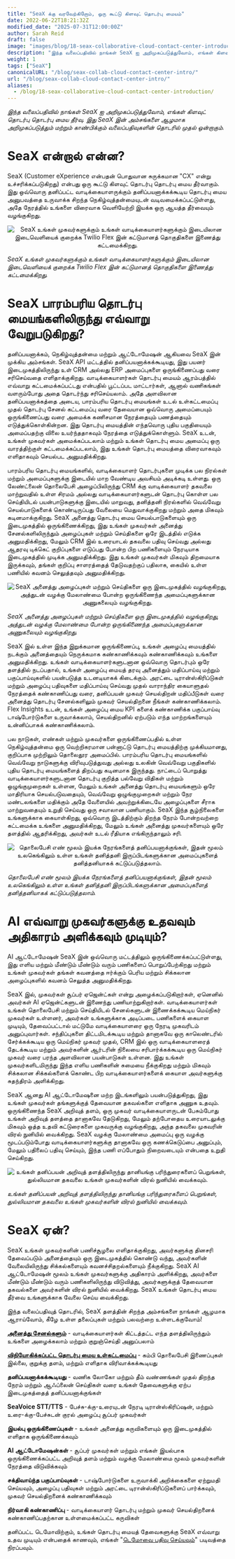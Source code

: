 ```yaml
---
title: "SeaX க்கு வரவேற்கிறோம், ஒரு கூட்டு கிளவுட் தொடர்பு மையம்"
date: 2022-06-22T18:21:32Z
modified_date: "2025-07-31T12:00:00Z"
author: Sarah Reid
draft: false
image: "images/blog/18-seax-collaborative-cloud-contact-center-introduction/SeaX_future.png"
description: "இந்த வலைப்பதிவில் நாங்கள் SeaX ஐ அறிமுகப்படுத்துவோம், எங்கள் கிளவுட் தொடர்பு தொடர்பு மைய தீர்வு. இது SeaX இன் அம்சங்களை ஆழமாக அறிமுகப்படுத்தும் மற்றும் காண்பிக்கும் வலைப்பதிவுகளின் தொடரில் முதல் ஒன்றாகும்."
weight: 1
tags: ["SeaX"]
canonicalURL: "/blog/seax-collab-cloud-contact-center-intro/"
url: "/blog/seax-collab-cloud-contact-center-intro/"
aliases: 
  - /blog/18-seax-collaborative-cloud-contact-center-introduction/
---
```


*இந்த வலைப்பதிவில் நாங்கள் SeaX ஐ அறிமுகப்படுத்துவோம், எங்கள் கிளவுட் தொடர்பு தொடர்பு மைய தீர்வு. இது SeaX இன் அம்சங்களை ஆழமாக அறிமுகப்படுத்தும் மற்றும் காண்பிக்கும் வலைப்பதிவுகளின் தொடரில் முதல் ஒன்றாகும்.*

# SeaX என்றால் என்ன?

SeaX (Customer eXperience என்பதன் பொதுவான சுருக்கமான "CX" என்று உச்சரிக்கப்படுகிறது) என்பது ஒரு கூட்டு கிளவுட் தொடர்பு தொடர்பு மைய தீர்வாகும். இது ஒவ்வொரு தனிப்பட்ட வாடிக்கையாளருக்கும் தனிப்பயனாக்கக்கூடிய தொடர்பு மைய அனுபவத்தை உருவாக்க சிறந்த நெகிழ்வுத்தன்மையுடன் வடிவமைக்கப்பட்டுள்ளது, அதே நேரத்தில் உங்களை விரைவாக வெளியேற்றி இயக்க ஒரு ஆயத்த தீர்வையும் வழங்குகிறது.

<center>
<img src="/images/blog/18-seax-collaborative-cloud-contact-center-introduction/seax-vs-flex.gif" alt="SeaX உங்கள் முகவர்களுக்கும் உங்கள் வாடிக்கையாளர்களுக்கும் இடையிலான இடைவெளியைக் குறைக்க Twilio Flex இன் கட்டுமானத் தொகுதிகளை இணைத்து கட்டமைக்கிறது.">
</center>

*SeaX உங்கள் முகவர்களுக்கும் உங்கள் வாடிக்கையாளர்களுக்கும் இடையிலான இடைவெளியைக் குறைக்க Twilio Flex இன் கட்டுமானத் தொகுதிகளை இணைத்து கட்டமைக்கிறது.*

# SeaX பாரம்பரிய தொடர்பு மையங்களிலிருந்து எவ்வாறு வேறுபடுகிறது?

தனிப்பயனாக்கம், நெகிழ்வுத்தன்மை மற்றும் ஆட்டோமேஷன் ஆகியவை SeaX இன் முக்கிய அம்சங்கள். SeaX API மட்டத்தில் தனிப்பயனாக்கக்கூடியது, இது பயனர் இடைமுகத்திலிருந்து உள் CRM அல்லது ERP அமைப்புகளை ஒருங்கிணைப்பது வரை சரிசெய்வதை எளிதாக்குகிறது. வாடிக்கையாளர்கள் தொடர்பு மையம் ஆரம்பத்தில் எவ்வாறு கட்டமைக்கப்பட்டது என்பதில் பூட்டப்பட மாட்டார்கள், ஆனால் வணிகங்கள் வளரும்போது அதை தொடர்ந்து சரிசெய்யலாம். அதே அளவிலான தனிப்பயனாக்கத்தை அடைய, பாரம்பரிய தொடர்பு மையங்கள் உடல் உள்கட்டமைப்பு முதல் தொடர்பு சேனல் கட்டமைப்பு வரை தேவையான ஒவ்வொரு அமைப்பையும் ஒருங்கிணைப்பது வரை அமைக்க கணிசமான நேரத்தையும் பணத்தையும் எடுத்துக்கொள்கின்றன. இது தொடர்பு மையத்தின் எந்தவொரு புதிய பகுதியையும் அமைப்பதற்கு விலை உயர்ந்ததாகவும் நேரத்தை எடுத்துக்கொள்ளும். SeaX உடன், உங்கள் முகவர்கள் அமைக்கப்படலாம் மற்றும் உங்கள் தொடர்பு மைய அமைப்பு ஒரு வாரத்திற்குள் கட்டமைக்கப்படலாம், இது உங்கள் தொடர்பு மையத்தை விரைவாகவும் எளிதாகவும் செயல்பட அனுமதிக்கிறது.

பாரம்பரிய தொடர்பு மையங்களில், வாடிக்கையாளர் தொடர்புகளை முடிக்க பல நிரல்கள் மற்றும் அமைப்புகளுக்கு இடையில் மாற வேண்டிய அவசியம் அடிக்கடி உள்ளது. ஒரு லேண்ட்லைன் தொலைபேசி அழைப்பிலிருந்து CRM க்கு வாடிக்கையாளர் தகவலை மாற்றுவதில் உள்ள சிரமம் அல்லது வாடிக்கையாளர்களுடன் தொடர்பு கொள்ள பல செய்தியிடல் பயன்பாடுகளுக்கு இடையில் மாறுவது, தனித்தனி நிரல்களில் வெவ்வேறு செயல்பாடுகளைக் கொண்டிருப்பது வேலையை மெதுவாக்குகிறது மற்றும் அதை மிகவும் கடினமாக்குகிறது. SeaX அனைத்து தொடர்பு மைய செயல்பாடுகளையும் ஒரு இடைமுகத்தில் ஒருங்கிணைக்கிறது, இது உங்கள் முகவர்கள் அனைத்து சேனல்களிலிருந்தும் அழைப்புகள் மற்றும் செய்திகளை ஒரே இடத்தில் எடுக்க அனுமதிக்கிறது, மேலும் CRM இல் உரையாடல் தகவலை பதிவு செய்வது அல்லது ஆதரவு டிக்கெட் குறிப்புகளை எடுப்பது போன்ற பிற பணிகளையும் நேரடியாக இடைமுகத்தில் முடிக்க அனுமதிக்கிறது. இது உங்கள் முகவர்கள் மிகவும் திறமையாக இருக்கவும், தங்கள் குறிப்பு சாளரத்தைத் தேடுவதற்குப் பதிலாக, கையில் உள்ள பணியில் கவனம் செலுத்தவும் அனுமதிக்கிறது.

<center>
<img src="/images/blog/18-seax-collaborative-cloud-contact-center-introduction/one-interface.png" alt="SeaX அனைத்து அழைப்புகள் மற்றும் செய்திகளை ஒரு இடைமுகத்தில் வழங்குகிறது, அத்துடன் வழக்கு மேலாண்மை போன்ற ஒருங்கிணைந்த அமைப்புகளுக்கான அணுகலையும் வழங்குகிறது.">
</center>

*SeaX அனைத்து அழைப்புகள் மற்றும் செய்திகளை ஒரு இடைமுகத்தில் வழங்குகிறது, அத்துடன் வழக்கு மேலாண்மை போன்ற ஒருங்கிணைந்த அமைப்புகளுக்கான அணுகலையும் வழங்குகிறது.*

SeaX இல் உள்ள இந்த இறுக்கமான ஒருங்கிணைப்பு, உங்கள் அழைப்பு மையத்தில் நடக்கும் அனைத்தையும் நெருக்கமாக கண்காணிக்கவும் கண்காணிக்கவும் உங்களை அனுமதிக்கிறது. உங்கள் வாடிக்கையாளர்களுடனான ஒவ்வொரு தொடர்பும் ஒரே தளத்தில் நடப்பதால், உங்கள் அழைப்பு மையத் தரவு அனைத்தும் மதிப்பாய்வு மற்றும் பகுப்பாய்வுகளில் பயன்படுத்த உடனடியாகக் கிடைக்கும். அரட்டை டிரான்ஸ்கிரிப்டுகள் மற்றும் அழைப்பு பதிவுகளை மதிப்பாய்வு செய்வது முதல் வாராந்திர கையாளுதல் நேரத்தைக் கண்காணிப்பது வரை, தனிப்பயன் முகவர் செயல்திறன் மதிப்பீடுகள் வரை அனைத்து தொடர்பு சேனல்களிலும் முகவர் செயல்திறனை நீங்கள் கண்காணிக்கலாம். Flex Insights உடன், உங்கள் அழைப்பு மைய KPI களைக் கண்காணிக்க பகுப்பாய்வு டாஷ்போர்டுகளை உருவாக்கலாம், செயல்திறனில் ஏற்படும் எந்த மாற்றங்களையும் உன்னிப்பாகக் கண்காணிக்கலாம்.

பல நாடுகள், எண்கள் மற்றும் முகவர்களை ஒருங்கிணைப்பதில் உள்ள நெகிழ்வுத்தன்மை ஒரு வெற்றிகரமான பன்னாட்டு தொடர்பு மையத்திற்கு முக்கியமானது, குறிப்பாக முற்றிலும் தொலைதூர அமைப்பில். பாரம்பரிய தொடர்பு மையங்களில் வெவ்வேறு நாடுகளுக்கு விரிவுபடுத்துவது அல்லது உலகின் வெவ்வேறு பகுதிகளில் புதிய தொடர்பு மையங்களைத் திறப்பது கடினமாக இருந்தது. நாட்டைப் பொறுத்து வாடிக்கையாளர்களுடனான தொடர்பு குறித்த பல்வேறு விதிகள் மற்றும் ஒழுங்குமுறைகள் உள்ளன, மேலும் உங்கள் அனைத்து தொடர்பு மையங்களும் ஒரே மாதிரியாக செயல்படுவதையும், வெவ்வேறு ஒழுங்குமுறைகள் மற்றும் நேர மண்டலங்களை மதிக்கும் அதே வேளையில் அவற்றுக்கிடையே அழைப்புகளை சீராக மாற்றுவதையும் உறுதி செய்வது ஒரு சவாலான பணியாகும். SeaX இந்த சூழ்நிலைகளை உங்களுக்காக கையாள்கிறது, ஒவ்வொரு இடத்திற்கும் திறந்த நேரம் போன்றவற்றை கட்டமைக்க உங்களை அனுமதிக்கிறது, மேலும் உங்கள் அனைத்து முகவர்களையும் ஒரே தளத்தில் ஆதரிக்கிறது, அவர்கள் உடல் ரீதியாக எங்கிருந்தாலும் சரி.

<center>
<img src="/images/blog/18-seax-collaborative-cloud-contact-center-introduction/hours.png" alt="தொலைபேசி எண் மூலம் இயக்க நேரங்களைத் தனிப்பயனாக்குங்கள், இதன் மூலம் உலகெங்கிலும் உள்ள உங்கள் தனித்தனி இருப்பிடங்களுக்கான அமைப்புகளைத் தனித்தனியாகக் கட்டுப்படுத்தலாம்.">
</center>

*தொலைபேசி எண் மூலம் இயக்க நேரங்களைத் தனிப்பயனாக்குங்கள், இதன் மூலம் உலகெங்கிலும் உள்ள உங்கள் தனித்தனி இருப்பிடங்களுக்கான அமைப்புகளைத் தனித்தனியாகக் கட்டுப்படுத்தலாம்.*

# AI எவ்வாறு முகவர்களுக்கு உதவவும் அதிகாரம் அளிக்கவும் முடியும்?

AI ஆட்டோமேஷன் SeaX இன் ஒவ்வொரு மட்டத்திலும் ஒருங்கிணைக்கப்பட்டுள்ளது, இது எளிய மற்றும் மீண்டும் மீண்டும் வரும் பணிகளைப் பொறுப்பேற்கிறது மற்றும் உங்கள் முகவர்கள் தங்கள் கவனத்தை ஈர்க்கும் பெரிய மற்றும் சிக்கலான அழைப்புகளில் கவனம் செலுத்த அனுமதிக்கிறது.

SeaX இல், முகவர்கள் சூப்பர் ஏஜென்ட்கள் என்று அழைக்கப்படுகிறார்கள், ஏனெனில் அவர்கள் AI ஏஜென்ட்களுடன் இணைந்து பணியாற்றுகிறார்கள். வாடிக்கையாளர்கள் உங்கள் தொலைபேசி மற்றும் செய்தியிடல் சேனல்களுடன் இணைக்கக்கூடிய மெய்நிகர் முகவர்கள் உள்ளனர், அவர்கள் உங்களுக்காக அடிப்படை பணிகளைக் கையாள முடியும், தேவைப்பட்டால் மட்டுமே வாடிக்கையாளரை ஒரு நேரடி முகவரிடம் அனுப்புவார்கள். சந்திப்புகளை திட்டமிடக்கூடிய மற்றும் தானாகவே ஒரு காலெண்டரில் சேர்க்கக்கூடிய ஒரு மெய்நிகர் முகவர் முதல், CRM இல் ஒரு வாடிக்கையாளரைத் தேடக்கூடிய மற்றும் அவர்களின் ஆர்டரின் நிலையை சரிபார்க்கக்கூடிய ஒரு மெய்நிகர் முகவர் வரை பரந்த அளவிலான பயன்பாடுகள் உள்ளன. இது உங்கள் முகவர்களிடமிருந்து இந்த எளிய பணிகளின் சுமையை நீக்குகிறது மற்றும் மிகவும் சிக்கலான சிக்கல்களைக் கொண்ட பிற வாடிக்கையாளர்களைக் கையாள அவர்களுக்கு சுதந்திரம் அளிக்கிறது.

SeaX ஆனது AI ஆட்டோமேஷனை மற்ற இடங்களிலும் பயன்படுத்துகிறது, இது உங்கள் முகவர்கள் தங்களுக்குத் தேவையான தகவல்களை எளிதாக அணுக உதவும். ஒருங்கிணைந்த SeaX அறிவுத் தளம், ஒரு முகவர் வாடிக்கையாளருடன் பேசும்போது உங்கள் அறிவுத் தளத்தை தானாகவே தேடுகிறது, மேலும் தற்போதைய உரையாடலுக்கு மிகவும் ஒத்த உதவி கட்டுரைகளை முகவருக்கு வழங்குகிறது, அந்த தகவலை முகவரின் விரல் நுனியில் வைக்கிறது. SeaX வழக்கு மேலாண்மை அமைப்பு ஒரு வழக்கு மூடப்படும்போது வாடிக்கையாளர்களுக்கு தானாகவே ஒரு கணக்கெடுப்பை அனுப்பும், மேலும் பதிலைப் பதிவு செய்யும், இந்த பணி எப்போதும் நிறைவடையும் என்பதை உறுதி செய்கிறது.

<center>
<img src="/images/blog/18-seax-collaborative-cloud-contact-center-introduction/kb.png" alt="உங்கள் தனிப்பயன் அறிவுத் தளத்திலிருந்து தானியங்கு பரிந்துரைகளைப் பெறுங்கள், துல்லியமான தகவலை உங்கள் முகவர்களின் விரல் நுனியில் வைக்கவும்.">
</center>

*உங்கள் தனிப்பயன் அறிவுத் தளத்திலிருந்து தானியங்கு பரிந்துரைகளைப் பெறுங்கள், துல்லியமான தகவலை உங்கள் முகவர்களின் விரல் நுனியில் வைக்கவும்.*

# SeaX ஏன்?

SeaX உங்கள் முகவர்களின் பணிச்சூழலை எளிதாக்குகிறது, அவர்களுக்கு தினசரி தேவைப்படும் அனைத்தையும் ஒரு இடைமுகத்தில் கொண்டு வந்து, அவர்களின் வேலையிலிருந்து சிக்கல்களையும் கவனச்சிதறல்களையும் நீக்குகிறது. SeaX AI ஆட்டோமேஷன் மூலம் உங்கள் முகவர்களுக்கு அதிகாரம் அளிக்கிறது, அவர்களை மீண்டும் மீண்டும் வரும் பணிகளிலிருந்து விடுவித்து, அவர்களுக்குத் தேவையான தகவல்களை அவர்களின் விரல் நுனியில் வைக்கிறது. SeaX உங்கள் தொடர்பு மைய தீர்வை உங்களுக்காக வேலை செய்ய வைக்கிறது.

இந்த வலைப்பதிவுத் தொடரில், SeaX தளத்தின் சிறந்த அம்சங்களை நாங்கள் ஆழமாக ஆராய்வோம், கீழே உள்ள தலைப்புகள் மற்றும் பலவற்றை உள்ளடக்குவோம்!

[**அனைத்து சேனல்களும்**](https://seasalt.ai/blog/19-seax-omnichannel-communication/) - வாடிக்கையாளர்கள் கிட்டத்தட்ட எந்த தளத்திலிருந்தும் உங்களை அழைக்கலாம் மற்றும் குறுஞ்செய்தி அனுப்பலாம்

[**விநியோகிக்கப்பட்ட தொடர்பு மைய உள்கட்டமைப்பு**](https://seasalt.ai/blog/20-seax-distributed-contact-center/) - கம்பி தொலைபேசி இணைப்புகள் இல்லை, குறுக்கு தளம், மற்றும் எளிதாக விரிவாக்கக்கூடியது

**தனிப்பயனாக்கக்கூடியது** - வணிக லோகோ மற்றும் தீம் வண்ணங்கள் முதல் திறந்த நேரம் மற்றும் ஆஃப்லைன் செய்திகள் வரை உங்கள் தேவைகளுக்கு ஏற்ப இடைமுகத்தைத் தனிப்பயனாக்குங்கள்

**SeaVoice STT/TTS** - பேச்சு-க்கு-உரையுடன் நேரடி டிரான்ஸ்கிரிப்ஷன், மற்றும் உரை-க்கு-பேச்சுடன் குரல் அழைப்பு சூப்பர் முகவர்கள்

**இயல்பு ஒருங்கிணைப்புகள்** - உங்கள் அனைத்து கருவிகளையும் ஒரு இடைமுகத்தில் எளிதாக ஒருங்கிணைக்கவும்

**AI ஆட்டோமேஷன்கள்** - சூப்பர் முகவர்கள் மற்றும் எங்கள் இயல்பாக ஒருங்கிணைக்கப்பட்ட அறிவுத் தளம் மற்றும் வழக்கு மேலாண்மை மூலம் முகவர்களின் நேரத்தை விடுவிக்கவும்

**சக்திவாய்ந்த பகுப்பாய்வுகள்** - டாஷ்போர்டுகளை உருவாக்கி அறிக்கைகளை ஏற்றுமதி செய்யவும், அழைப்பு பதிவுகள் மற்றும் அரட்டை டிரான்ஸ்கிரிப்டுகளைப் பார்க்கவும், முகவர் செயல்திறனைக் கண்காணிக்கவும்

**நிர்வாகி கண்காணிப்பு** - வாடிக்கையாளர் தொடர்பு மற்றும் முகவர் செயல்திறனைக் கண்காணிப்பதற்கான உள்ளமைக்கப்பட்ட கருவிகள்

தனிப்பட்ட டெமோவிற்கும், உங்கள் தொடர்பு மையத் தேவைகளுக்கு SeaX எவ்வாறு உதவ முடியும் என்பதைக் காணவும், எங்கள் "[டெமோவை பதிவு செய்யவும்](https://meetings.hubspot.com/seasalt-ai/seasalt-meeting)" படிவத்தை நிரப்பவும்.
